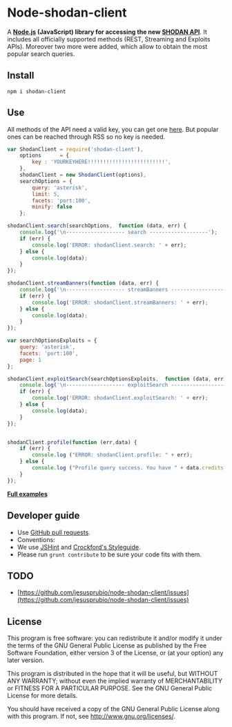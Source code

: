 # Node-shodan-client
A **[Node.js](http://nodejs.org/) (JavaScript) library for accessing the new [SHODAN API](https://developer.shodan.io/api)**. It includes all officially supported methods (REST, Streaming and Exploits APIs). Moreover two more were added, which allow to obtain the most popular search queries.

## Install
`npm i shodan-client`

## Use
All methods of the API need a valid key, you can get one [here](http://www.shodanhq.com/api_doc). But popular ones can be reached through RSS so no key is needed.

```javascript
var ShodanClient = require('shodan-client'),
    options      = {
        key : 'YOURKEYHERE!!!!!!!!!!!!!!!!!!!!!!!!!',
    },
    shodanClient = new ShodanClient(options),
    searchOptions = {
        query: 'asterisk',
        limit: 5,
        facets: 'port:100',
        minify: false
    };

shodanClient.search(searchOptions,  function (data, err) {
    console.log('\n------------------- search -------------------');
    if (err) {
        console.log('ERROR: shodanClient.search: ' + err);
    } else {
        console.log(data);
    }
});

shodanClient.streamBanners(function (data, err) {
    console.log('\n------------------- streamBanners -------------------');
    if (err) {
        console.log('ERROR: shodanClient.streamBanners: ' + err);
    } else {
        console.log(data);
    }
});

var searchOptionsExploits = {
    query: 'asterisk',
    facets: 'port:100',
    page: 1
};

shodanClient.exploitSearch(searchOptionsExploits,  function (data, err) {
    console.log('\n------------------- exploitSearch -------------------');
    if (err) {
        console.log('ERROR: shodanClient.exploitSearch: ' + err);
    } else {
        console.log(data);
    }
});


shodanClient.profile(function (err,data) {
    if (err) {
        console.log ("ERROR: shodanClient.profile: " + err);
    } else {
        console.log ("Profile query success. You have " + data.credits + " query credits remaining.");
    }
});


```
[**Full examples**](https://github.com/jesusprubio/node-shodan-client/tree/master/examples)

## Developer guide
- Use [GitHub pull requests](https://help.github.com/articles/using-pull-requests).
- Conventions:
 - We use [JSHint](http://jshint.com/) and [Crockford's Styleguide](http://javascript.crockford.com/code.html).
 - Please run `grunt contribute` to be sure your code fits with them.

## TODO
- [https://github.com/jesusprubio/node-shodan-client/issues](https://github.com/jesusprubio/node-shodan-client/issues)

## License
This program is free software: you can redistribute it and/or modify
it under the terms of the GNU General Public License as published by
the Free Software Foundation, either version 3 of the License, or
(at your option) any later version.

This program is distributed in the hope that it will be useful,
but WITHOUT ANY WARRANTY; without even the implied warranty of
MERCHANTABILITY or FITNESS FOR A PARTICULAR PURPOSE.  See the
GNU General Public License for more details.

You should have received a copy of the GNU General Public License
along with this program.  If not, see <http://www.gnu.org/licenses/>.
